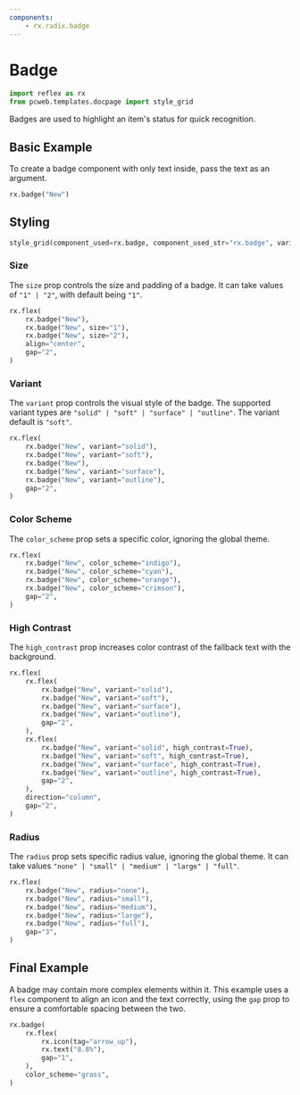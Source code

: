 ```yaml
---
components:
    - rx.radix.badge
---
```

# Badge

```python exec
import reflex as rx
from pcweb.templates.docpage import style_grid
```

Badges are used to highlight an item's status for quick recognition.

## Basic Example

To create a badge component with only text inside, pass the text as an argument.

```python demo
rx.badge("New")
```

## Styling

```python eval
style_grid(component_used=rx.badge, component_used_str="rx.badge", variants=["solid", "soft", "surface", "outline"], components_passed="England!",)
```

### Size

The `size` prop controls the size and padding of a badge. It can take values of `"1" | "2"`, with default being `"1"`.

```python demo
rx.flex(
    rx.badge("New"),
    rx.badge("New", size="1"),
    rx.badge("New", size="2"),
    align="center",
    gap="2",
)
```

### Variant

The `variant` prop controls the visual style of the badge. The supported variant types are `"solid" | "soft" | "surface" | "outline"`. The variant default is `"soft"`.

```python demo
rx.flex(
    rx.badge("New", variant="solid"),
    rx.badge("New", variant="soft"),
    rx.badge("New"),
    rx.badge("New", variant="surface"),
    rx.badge("New", variant="outline"),
    gap="2",
)
```

### Color Scheme

The `color_scheme` prop sets a specific color, ignoring the global theme.

```python demo
rx.flex(
    rx.badge("New", color_scheme="indigo"),
    rx.badge("New", color_scheme="cyan"),
    rx.badge("New", color_scheme="orange"),
    rx.badge("New", color_scheme="crimson"),
    gap="2",
)
```

### High Contrast

The `high_contrast` prop increases color contrast of the fallback text with the background.

```python demo
rx.flex(
    rx.flex(
        rx.badge("New", variant="solid"),
        rx.badge("New", variant="soft"),
        rx.badge("New", variant="surface"),
        rx.badge("New", variant="outline"),
        gap="2",
    ),
    rx.flex(
        rx.badge("New", variant="solid", high_contrast=True),
        rx.badge("New", variant="soft", high_contrast=True),
        rx.badge("New", variant="surface", high_contrast=True),
        rx.badge("New", variant="outline", high_contrast=True),
        gap="2",
    ),
    direction="column",
    gap="2",
)
```

### Radius

The `radius` prop sets specific radius value, ignoring the global theme. It can take values `"none" | "small" | "medium" | "large" | "full"`.

```python demo
rx.flex(
    rx.badge("New", radius="none"),
    rx.badge("New", radius="small"),
    rx.badge("New", radius="medium"),
    rx.badge("New", radius="large"),
    rx.badge("New", radius="full"),
    gap="3",
)
```

## Final Example

A badge may contain more complex elements within it. This example uses a `flex` component to align an icon and the text correctly, using the `gap` prop to
ensure a comfortable spacing between the two.

```python demo
rx.badge(
    rx.flex(
        rx.icon(tag="arrow_up"),
        rx.text("8.8%"),
        gap="1",
    ),
    color_scheme="grass",
)
```
